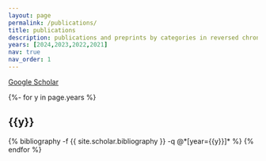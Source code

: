 ```yaml
---
layout: page
permalink: /publications/
title: publications
description: publications and preprints by categories in reversed chronological order.  Check out my Google scholar page for full publication list.
years: [2024,2023,2022,2021]
nav: true
nav_order: 1
---
```

<!-- _pages/publications.md -->
<div class="publications">

[Google Scholar](https://scholar.google.com/citations?user=OZeSbMEAAAAJ&hl=zh-CN)


{%- for y in page.years %}
  <h2 class="year">{{y}}</h2>
  {% bibliography -f {{ site.scholar.bibliography }} -q @*[year={{y}}]* %}
{% endfor %}

</div>
